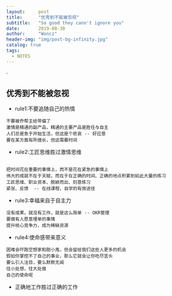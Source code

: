 ```yaml
---
layout:     post
title:      "优秀到不能被忽视"
subtitle:   "So good they cann't ignore you"
date:       2019-08-30
author:     "Woncz"
header-img: "img/post-bg-infinity.jpg"
catalog: true
tags:
  - NOTES
---
```

·
## 优秀到不能被忽视


- rule1:不要追随自己的热情
```
不要被乔帮主给带偏了
激情是精通的副产品，精通的主要产品是胜任与自主
人们总是急于开始生活，但这是个悲哀 -- 好应景
要在某方面有所擅长，但这需要时间
```

- rule2:工匠思维胜过激情思维
```

把时间花在重要的事情上，而不是花在紧急的事情上
伟大的成就不在于天赋，而在于在正确的时间、正确的地点积累到如此大量的练习
工匠思维、职业资本、脱颖而出、刻意练习
紧张、反馈  -- 在线课程，自学的有效途径
```

- rule3:幸福来自于自主力
```
没有成果，就没有工作，就是这么简单 -- OKR管理
要做有人愿意埋单的事情
提升核心竞争力，成为稀缺资源
```

- rule4:使命感带来意义
```
困难会吓跑空想家和胆小鬼，但会留给我们这些人更多的机会
假如你掌控不了自己的事业，那么它就会让你吃尽苦头
要么引人注目，要么默默无闻
往小处想，往大处做
自己的使命呢
```

- 正确地工作胜过正确的工作

